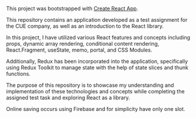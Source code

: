 This project was bootstrapped with [Create React App](https://github.com/facebook/create-react-app).

This repository contains an application developed as a test assignment for the CUE company, as well as an introduction to the React library. 

In this project, I have utilized various React features and concepts including props, dynamic array rendering, conditional content rendering, React.Fragment, useState, memo, portal, and CSS Modules. 

Additionally, Redux has been incorporated into the application, specifically using Redux Toolkit to manage state with the help of state slices and thunk functions. 

The purpose of this repository is to showcase my understanding and implementation of these technologies and concepts while completing the assigned test task and exploring React as a library.

Online saving occurs using Firebase and for simplicity have only one slot.
